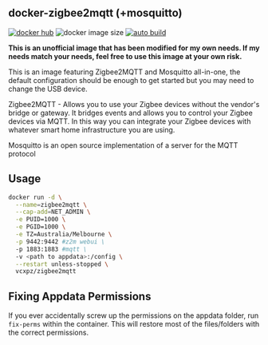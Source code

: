 ## docker-zigbee2mqtt (+mosquitto)

[![docker hub](https://img.shields.io/badge/docker_hub-link-blue?style=for-the-badge&logo=docker)](https://hub.docker.com/r/vcxpz/zigbee2mqtt) ![docker image size](https://img.shields.io/docker/image-size/vcxpz/zigbee2mqtt?style=for-the-badge&logo=docker) [![auto build](https://img.shields.io/badge/docker_builds-automated-blue?style=for-the-badge&logo=docker?color=d1aa67)](https://github.com/hydazz/docker-zigbee2mqtt/actions?query=workflow%3A"Auto+Builder+CI")

**This is an unofficial image that has been modified for my own needs. If my needs match your needs, feel free to use this image at your own risk.**

This is an image featuring Zigbee2MQTT and Mosquitto all-in-one, the default configuration should be enough to get started but you may need to change the USB device.

Zigbee2MQTT - Allows you to use your Zigbee devices without the vendor's bridge or gateway. It bridges events and allows you to control your Zigbee devices via MQTT. In this way you can integrate your Zigbee devices with whatever smart home infrastructure you are using.

Mosquitto is an open source implementation of a server for the MQTT protocol

## Usage

```bash
docker run -d \
  --name=zigbee2mqtt \
  --cap-add=NET_ADMIN \
  -e PUID=1000 \
  -e PGID=1000 \
  -e TZ=Australia/Melbourne \
  -p 9442:9442 #z2m webui \
  -p 1883:1883 #mqtt \
  -v <path to appdata>:/config \
  --restart unless-stopped \
  vcxpz/zigbee2mqtt
```

## Fixing Appdata Permissions

If you ever accidentally screw up the permissions on the appdata folder, run `fix-perms` within the container. This will restore most of the files/folders with the correct permissions.
